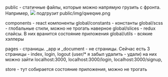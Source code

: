 public - статичные файлы, которые можно напрямую грузить с фронта. Например, <img src="/img/qweqwe.png"/> подгрузит public/img/qweqwe.png

components - react компоненты
global/constants - константы
global/scss - глобальные стили, можно не трогать наверное
global/slices - redux слайсы. В них вранится состояние приложения
global/utils - всякие хэлперы

pages - страницы. \_app и \_document - не страницы. Сейчас есть 3 страницы - index, login, logout (user/\* я забыл удалить - удали)
на них можно зайти localhost:3000, localhost:3000/login, localhost:3000/signup,

store - тут собирается состояние приложения, можно не трогать

